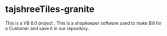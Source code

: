# tajshreeTiles-granite
This is a VB 6.0 project . This is a shopkeeper software used to make Bill for a Customer and save it in our repository.
